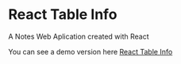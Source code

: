 # React Table Info

A Notes Web Aplication created with React

You can see a demo version here <a href="http://stefanciobanu.com/reactjs-tableinfo/" >React Table Info</a>
